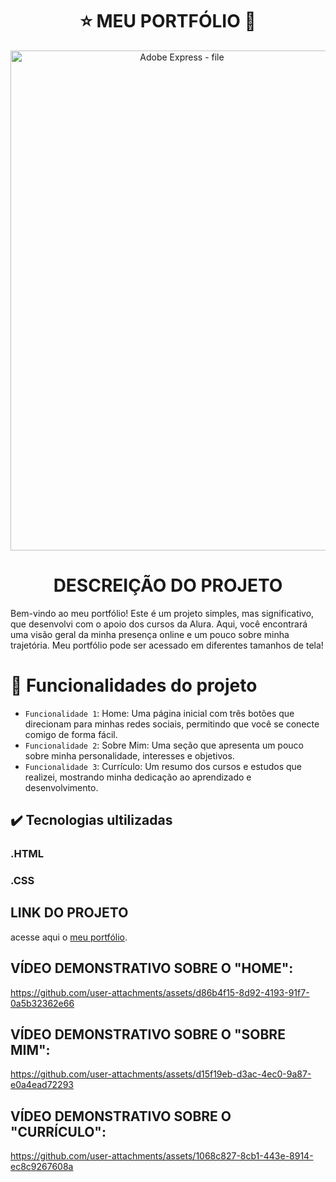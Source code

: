 <h1 align="center" >⭐ MEU PORTFÓLIO 🌟</h1>
<p align="center">
<img width="533" height="800" alt="Adobe Express - file" src="https://github.com/user-attachments/assets/bff051ea-7ca9-4fff-a59a-398d1dfcce8d" />
</p> 

<h1 align="center"> DESCREIÇÃO DO PROJETO </h1>
Bem-vindo ao meu portfólio!
Este é um projeto simples, mas significativo, que desenvolvi com o apoio dos cursos da Alura. Aqui, você encontrará uma visão geral da minha presença online e um pouco sobre minha trajetória.
Meu portfólio pode ser acessado em diferentes tamanhos de tela!

# :hammer: Funcionalidades do projeto 
- `Funcionalidade 1`: Home: Uma página inicial com três botões que direcionam para minhas redes sociais, permitindo que você se conecte comigo de forma fácil.
- `Funcionalidade 2`: Sobre Mim: Uma seção que apresenta um pouco sobre minha personalidade, interesses e objetivos.
- `Funcionalidade 3`: Currículo: Um resumo dos cursos e estudos que realizei, mostrando minha dedicação ao aprendizado e desenvolvimento.

## ✔️ Tecnologias ultilizadas
### .HTML
### .CSS

## LINK DO PROJETO
acesse aqui o [meu portfólio](https://meu-portifolio-rayracoder.netlify.app/).

## VÍDEO DEMONSTRATIVO SOBRE O "HOME":
https://github.com/user-attachments/assets/d86b4f15-8d92-4193-91f7-0a5b32362e66
## VÍDEO DEMONSTRATIVO SOBRE O "SOBRE MIM":
https://github.com/user-attachments/assets/d15f19eb-d3ac-4ec0-9a87-e0a4ead72293
## VÍDEO DEMONSTRATIVO SOBRE O "CURRÍCULO":
https://github.com/user-attachments/assets/1068c827-8cb1-443e-8914-ec8c9267608a
